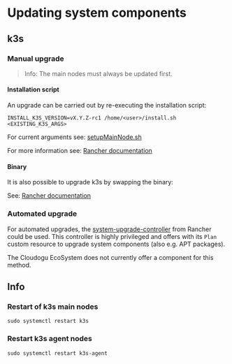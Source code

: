 # Updating system components

## k3s

### Manual upgrade

> Info: The main nodes must always be updated first.

#### Installation script

An upgrade can be carried out by re-executing the installation script:

`INSTALL_K3S_VERSION=vX.Y.Z-rc1 /home/<user>/install.sh <EXISTING_K3S_ARGS>`

For current arguments see: [setupMainNode.sh](../../resources/usr/sbin/setupMainNode.sh)

For more information see: [Rancher documentation](https://docs.k3s.io/upgrades/manual#upgrade-k3s-using-the-installation-script)

#### Binary

It is also possible to upgrade k3s by swapping the binary:

See: [Rancher documentation](https://docs.k3s.io/upgrades/manual#manually-upgrade-k3s-using-the-binary)

### Automated upgrade

For automated upgrades, the [system-upgrade-controller](https://github.com/rancher/system-upgrade-controller) from Rancher could be used.
This controller is highly privileged and offers with its `Plan` custom resource to upgrade system components (also e.g. APT packages).

The Cloudogu EcoSystem does not currently offer a component for this method.

## Info

### Restart of k3s main nodes

`sudo systemctl restart k3s`

### Restart k3s agent nodes

`sudo systemctl restart k3s-agent`